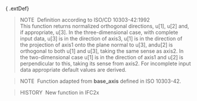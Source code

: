 { .extDef}
> NOTE&nbsp; Definition according to ISO/CD 10303-42:1992  
> This function returns normalized orthogonal directions, u[1], u[2] and, if appropriate, u[3]. In the three-dimensional case, with complete input data, u[3] is in the direction of axis3, u[1] is in the direction of the projection of axis1 onto the plane normal to u[3], andu[2] is orthogonal to both u[1] and u[3], taking the same sense as axis2. In the two-dimensional case u[1] is in the direction of axis1 and u[2] is perpendicular to this, taking its sense from axis2. For incomplete input data appropriate default values are derived.

> NOTE&nbsp; Function adapted from **base_axis** defined in ISO 10303-42.

> HISTORY&nbsp; New function in IFC2x